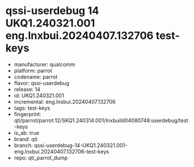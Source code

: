 # qssi-userdebug 14 UKQ1.240321.001 eng.lnxbui.20240407.132706 test-keys
- manufacturer: qualcomm
- platform: parrot
- codename: parrot
- flavor: qssi-userdebug
- release: 14
- id: UKQ1.240321.001
- incremental: eng.lnxbui.20240407.132706
- tags: test-keys
- fingerprint: qti/parrot/parrot:12/SKQ1.240314.001/lnxbuild04080748:userdebug/test-keys
- is_ab: true
- brand: qti
- branch: qssi-userdebug-14-UKQ1.240321.001-eng.lnxbui.20240407.132706-test-keys
- repo: qti_parrot_dump
